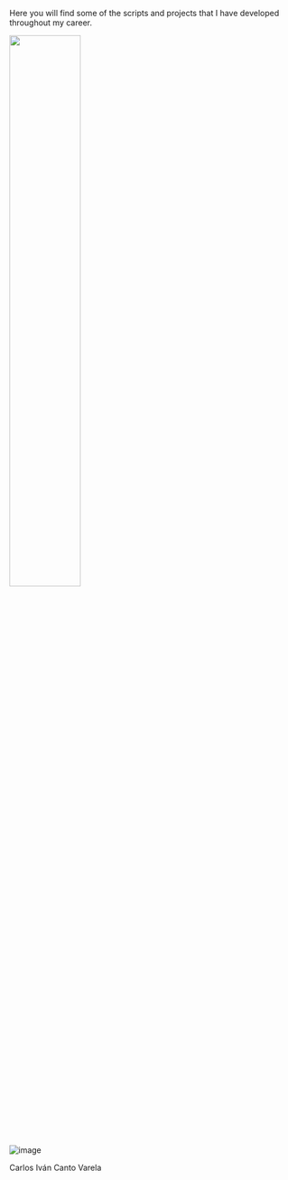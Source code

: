 Here you will find some of the scripts and projects that I have developed throughout my career.

<img src = "[https://github.com/user-attachments/assets/16efb735-520e-4ddf-9dd5-15ca544935cd.jpg]" width = 50% height = 50%>

![image](https://github.com/user-attachments/assets/16efb735-520e-4ddf-9dd5-15ca544935cd)


Carlos Iván Canto Varela

#
